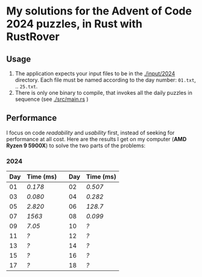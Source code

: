 # My solutions for the Advent of Code 2024 puzzles, in Rust with RustRover

## Usage

1. The application expects your input files to be in the [./input/2024]() directory. Each file must be named according to the day number: `01.txt`, .. `25.txt`.
2. There is only one binary to compile, that invokes all the daily puzzles in sequence (see [./src/main.rs]() )

## Performance

I focus on code *readability* and *usability* first, instead of seeking for performance at all cost. Here are the results I get on my computer (**AMD Ryzen 9 5900X**) to solve the two parts of the problems:

### 2024 
| Day | Time (ms) |   | Day | Time (ms) |
|-----|-----------|---|-----|-----------| 
| 01  | *0.178*   |   | 02  | *0.507*   |
| 03  | *0.080*   |   | 04  | *0.282*   |
| 05  | *2.820*   |   | 06  | *128.7*   |
| 07  | *1563*    |   | 08  | *0.099*   |
| 09  | *7.05*    |   | 10  | *?*       |
| 11  | *?*       |   | 12  | *?*       |
| 13  | *?*       |   | 14  | *?*       |
| 15  | *?*       |   | 16  | *?*       |
| 17  | *?*       |   | 18  | *?*       |